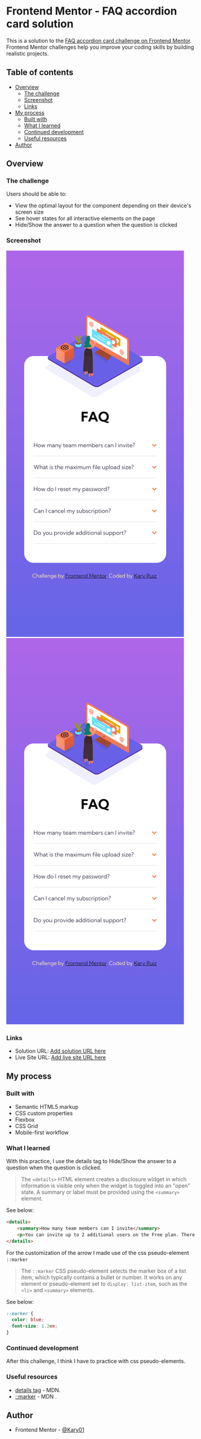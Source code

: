 # Frontend Mentor - FAQ accordion card solution

This is a solution to the [FAQ accordion card challenge on Frontend Mentor](https://www.frontendmentor.io/challenges/faq-accordion-card-XlyjD0Oam). Frontend Mentor challenges help you improve your coding skills by building realistic projects. 

## Table of contents

- [Overview](#overview)
  - [The challenge](#the-challenge)
  - [Screenshot](#screenshot)
  - [Links](#links)
- [My process](#my-process)
  - [Built with](#built-with)
  - [What I learned](#what-i-learned)
  - [Continued development](#continued-development)
  - [Useful resources](#useful-resources)
- [Author](#author)

## Overview

### The challenge

Users should be able to:

- View the optimal layout for the component depending on their device's screen size
- See hover states for all interactive elements on the page
- Hide/Show the answer to a question when the question is clicked

### Screenshot

![screenshot-mobile](./screenshot-mobile.png)
![screenshot-desktop](./screenshot-mobile.png)

### Links

- Solution URL: [Add solution URL here](https://your-solution-url.com)
- Live Site URL: [Add live site URL here](https://your-live-site-url.com)

## My process

### Built with

- Semantic HTML5 markup
- CSS custom properties
- Flexbox
- CSS Grid
- Mobile-first workflow

### What I learned

With this practice, I use the details tag to Hide/Show the answer to a question when the question is clicked.

>The `<details>` HTML element creates a disclosure widget in which information is visible only when the widget is toggled into an "open" state. A summary or label must be provided using the `<summary>` element.

See below:

```html
<details>
	<summary>How many team members can I invite</summary>
	<p>You can invite up to 2 additional users on the Free plan. There is no limit on team members for the Premium plan.</p>
</details>
```
For the customization of the arrow I made use of the css pseudo-element `::marker`

>The `::marker` CSS pseudo-element selects the marker box of a list item, which typically contains a bullet or number. It works on any element or pseudo-element set to `display: list-item`, such as the `<li>` and `<summary>` elements.

See below:

```css
::marker {
  color: blue;
  font-size: 1.2em;
}
```

### Continued development


After this challenge, I think I have to practice with css pseudo-elements.

### Useful resources

- [details tag](https://developer.mozilla.org/en-US/docs/Web/HTML/Element/details) - MDN.
- [::marker](https://developer.mozilla.org/en-US/docs/Web/CSS/::marker) - MDN .

## Author

- Frontend Mentor - [@Kary01](https://www.frontendmentor.io/profile/Kary01)

